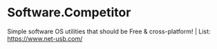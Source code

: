 # Software.Competitor
Simple software OS utilities that should be Free &amp; cross-platform! | List: https://www.net-usb.com/
